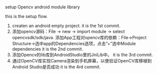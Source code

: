 setup Opencv android module library

this is the setup flow.

1. createn an android empty project. it is the 1st commit.
2. 添加opencv源码：File -> new -> import module -> select opencvsdk/sdk/java. 
添加App工程对opencv库的依赖：File->Project Structure->选中app的Dependencies选项，点击”+”选中Module dependencies
it is the 2nd commit.
3. 添加Opencv的lib库到AndroidStudio里的JniLib中。
it is the 3rd commit.
4. 通过OpenCV库实现Camera渲染到手机屏幕，以便验证OpenCV库移植到Android Studio是否成功
it is the 4rd commit.